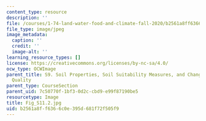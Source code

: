 ```yaml
---
content_type: resource
description: ''
file: /courses/1-74-land-water-food-and-climate-fall-2020/b2561a8ff6366c0e395d681f72f505f9_Fig_S11.2.jpg
file_type: image/jpeg
image_metadata:
  caption: ''
  credit: ''
  image-alt: ''
learning_resource_types: []
license: https://creativecommons.org/licenses/by-nc-sa/4.0/
ocw_type: OCWImage
parent_title: S9. Soil Properties, Soil Suitability Measures, and Changes in Soil
  Quality
parent_type: CourseSection
parent_uid: 7c50770f-1bf3-0d2c-cbd9-e99f87190be5
resourcetype: Image
title: Fig_S11.2.jpg
uid: b2561a8f-f636-6c0e-395d-681f72f505f9
---
```

